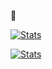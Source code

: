 👋

[![Stats](https://github-readme-stats-64ni.vercel.app/api?username=EternityX&show_icons=true&theme=catppuccin_mocha&hide_border=true)]() 

[![Stats](https://github-readme-stats-64ni.vercel.app/api/top-langs/?username=EternityX&layout=compact&theme=catppuccin_mocha&hide_border=true)]()
